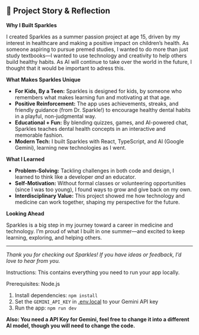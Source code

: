## 🌟 Project Story & Reflection

**Why I Built Sparkles**

I created Sparkles as a summer passion project at age 15, driven by my interest in healthcare and making a positive impact on children’s health. As someone aspiring to pursue premed studies, I wanted to do more than just study textbooks—I wanted to use technology and creativity to help others build healthy habits. As AI will continue to take over the world in the future, I thought that it would be important to adress this.

**What Makes Sparkles Unique**

- **For Kids, By a Teen:** Sparkles is designed for kids, by someone who remembers what makes learning fun and motivating at that age.
- **Positive Reinforcement:** The app uses achievements, streaks, and friendly guidance (from Dr. Sparkle!) to encourage healthy dental habits in a playful, non-judgmental way.
- **Educational + Fun:** By blending quizzes, games, and AI-powered chat, Sparkles teaches dental health concepts in an interactive and memorable fashion.
- **Modern Tech:** I built Sparkles with React, TypeScript, and AI (Google Gemini), learning new technologies as I went.

**What I Learned**

- **Problem-Solving:** Tackling challenges in both code and design, I learned to think like a developer *and* an educator.
- **Self-Motivation:** Without formal classes or volunteering opportunities (since I was too young), I found ways to grow and give back on my own.
- **Interdisciplinary Value:** This project showed me how technology and medicine can work together, shaping my perspective for the future.

**Looking Ahead**

Sparkles is a big step in my journey toward a career in medicine and technology. I’m proud of what I built in one summer—and excited to keep learning, exploring, and helping others.

---

*Thank you for checking out Sparkles! If you have ideas or feedback, I’d love to hear from you.*

Instructions:
This contains everything you need to run your app locally.

Prerequisites:  Node.js

1. Install dependencies:
   `npm install`
2. Set the `GEMINI_API_KEY` in [.env.local](.env.local) to your Gemini API key
3. Run the app:
   `npm run dev`

**Also: You need a API Key for Gemini, feel free to change it into a different AI model, though you will need to change the code.**
